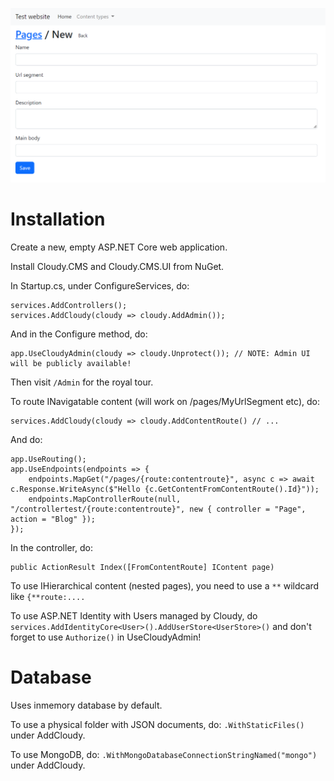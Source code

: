 ![Screenshot of the Cloudy CMS admin UI.](/screenshot.png?raw=true)

# Installation

Create a new, empty ASP.NET Core web application.

Install Cloudy.CMS and Cloudy.CMS.UI from NuGet.

In Startup.cs, under ConfigureServices, do:

    services.AddControllers();
    services.AddCloudy(cloudy => cloudy.AddAdmin());

And in the Configure method, do:

    app.UseCloudyAdmin(cloudy => cloudy.Unprotect()); // NOTE: Admin UI will be publicly available!

Then visit `/Admin` for the royal tour.

To route INavigatable content (will work on /pages/MyUrlSegment etc), do:

    services.AddCloudy(cloudy => cloudy.AddContentRoute() // ...

And do:

    app.UseRouting();
    app.UseEndpoints(endpoints => {
        endpoints.MapGet("/pages/{route:contentroute}", async c => await c.Response.WriteAsync($"Hello {c.GetContentFromContentRoute().Id}"));
        endpoints.MapControllerRoute(null, "/controllertest/{route:contentroute}", new { controller = "Page", action = "Blog" });
    });

In the controller, do:

    public ActionResult Index([FromContentRoute] IContent page)

To use IHierarchical content (nested pages), you need to use a `**` wildcard like `{**route:....`

To use ASP.NET Identity with Users managed by Cloudy, do `services.AddIdentityCore<User>().AddUserStore<UserStore>()` and don't forget to use `Authorize()` in UseCloudyAdmin!

# Database

Uses inmemory database by default.

To use a physical folder with JSON documents, do: `.WithStaticFiles()` under AddCloudy.

To use MongoDB, do: `.WithMongoDatabaseConnectionStringNamed("mongo")` under AddCloudy.